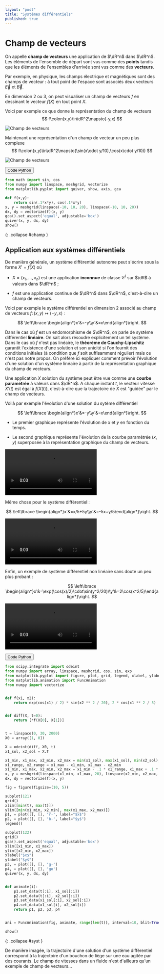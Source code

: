 ```yaml
---
layout: "post"
title: "Systèmes différentiels"
published: true
---
```


# Champ de vecteurs

On appelle **champ de vecteurs** une application de $\dR^n$ dans $\dR^n$. Les éléments de l'ensemble de départ sont vus comme des **points** tandis que les éléments de l'ensembles d'arrivée sont vus comme des **vecteurs**.

Par exemple, en physique, les champs électrique et magnétiques sont des champs de vecteur : à tout point de l'espace sont associés deux vecteurs $\overrightarrow{E}$ et $\overrightarrow{B}$.

En dimension $2$ ou $3$, on peut visualiser un champ de vecteurs $f$ en dessinant le vecteur $f(X)$ en tout point $X$.

Voici par exemple ce que donne la représentation du champ de vecteurs
$$
f\colon(x,y)\in\dR^2\mapsto(-y,x)
$$

![Champ de vecteurs](/images/2017/03/champ1.png)

Maintenant une représentation d'un champ de vecteur un peu plus complexe
$$
f\colon(x,y)\in\dR^2\mapsto(\sin(x\cdot y/10),\cos(x\cdot y/10))
$$

![Champ de vecteurs](/images/2017/03/champ2.png)

<button type="button" class="btn btn-info" data-toggle="collapse" data-target="#champ">Code Python</button>

```python
from math import sin, cos
from numpy import linspace, meshgrid, vectorize
from matplotlib.pyplot import quiver, show, axis, gca

def f(x,y):
    return sin(.1*x*y), cos(.1*x*y)
x, y = meshgrid(linspace(-10, 10, 20), linspace(-10, 10, 20))
dx, dy = vectorize(f)(x, y)
gca().set_aspect('equal', adjustable='box')
quiver(x, y, dx, dy)
show()
```
{: .collapse #champ }

## Application aux systèmes différentiels

De manière générale, un système différentiel autonome peut s'écrire sous la forme $X'=f(X)$ où

* $X=(x_1,\dots,x_n)$ est une application **inconnue** de classe $\mathcal{C}^1$ sur $\dR$ à valeurs dans $\dR^n$ ;

* $f$ est une application continue de $\dR^n$ dans $\dR^n$, c'est-à-dire un champ de vecteurs.

Voici par exemple le système différentiel en dimension 2 associé au champ de vecteurs $f\colon(x,y)\mapsto(-y,x)$ :

$$
\left\lbrace \begin{align*}x'&=-y\\y'&=x\end{align*}\right.
$$

Dans le cas où $f$ est un endomorphisme de $\dR^n$, on parle de système différentiel **linéaire**. On sait alors résoudre explicitement un tel système. Dans le cas où $f$ n'est pas linéaire, le **thèorème de Cauchy-Lipschitz** garantit l'existence d'une solution et son unicité si l'on fournit des conditions initiales (à condition que $f$ soit suffisamment régulier) mais ce n'est pas notre propos. On préfère ici expliquer comment prévoir l'évolution d'une solution d'un système linéaire à partir de la représentation graphique du champ de vecteurs.

Une application $X$ solution du système peut être vue comme une **courbe paramétrée** à valeurs dans $\dR^n$. A chaque instant $t$, le vecteur vitesse $X'(t)$ est égal à $f(X(t))$, c'est-à-dire que la trajectoire de $X$ est "guidée" par le champ de vecteurs.

Voilà par exemple l'évolution d'une solution du sytème différentiel

$$
\left\lbrace \begin{align*}x'&=-y\\y'&=x\end{align*}\right.
$$

* Le premier graphique représente l'évolution de $x$ et $y$ en fonction du temps.

* Le second graphique représente l'évolution de la courbe paramétrée $(x,y)$ superposée à la représentation graphique du champ de vecteurs.

<video controls>
<source src="/images/2017/03/champ_circulaire.mp4" type="video/mp4">
</video>

Même chose pour le système différentiel :

$$
\left\lbrace \begin{align*}x'&=x/5+5y\\y'&=-5x+y/5\end{align*}\right.
$$


<video controls>
<source src="/images/2017/03/champ_spirale.mp4" type="video/mp4">
</video>

Enfin, un exemple de système différentiel non linéaire sans doute un peu plus probant :

$$
\left\lbrace \begin{align*}x'&=\exp(\cos(x)/2)\cdot\sin(y^2/20)\\y'&=2\cos(x^2/5)\end{align*}\right.
$$

<video controls>
<source src="/images/2017/03/champ_bizarre.mp4" type="video/mp4">
</video>

<button type="button" class="btn btn-info" data-toggle="collapse" data-target="#syst">Code Python</button>

```python
from scipy.integrate import odeint
from numpy import array, linspace, meshgrid, cos, sin, exp
from matplotlib.pyplot import figure, plot, grid, legend, xlabel, ylabel, show, xlim, ylim, subplot, gca, quiver
from matplotlib.animation import FuncAnimation
from numpy import vectorize


def f(x1, x2):
    return exp(cos(x1) / 2) * sin(x2 ** 2 / 20), 2 * cos(x1 ** 2 / 5)


def diff(X, t=0):
    return [*f(X[0], X[1])]


t = linspace(0, 30, 2000)
X0 = array([1, 0])

X = odeint(diff, X0, t)
x1_sol, x2_sol = X.T

x1_min, x1_max, x2_min, x2_max = min(x1_sol), max(x1_sol), min(x2_sol), max(x2_sol)
x1_range, x2_range = x1_max - x1_min, x2_max - x2_min
x1_min, x1_max, x2_min, x2_max = x1_min - .1 * x1_range, x1_max + .1 * x1_range, x2_min - .1 * x2_range, x2_max + .1 * x2_range
x, y = meshgrid(linspace(x1_min, x1_max, 20), linspace(x2_min, x2_max, 20))
dx, dy = vectorize(f)(x, y)

fig = figure(figsize=(10, 5))

subplot(121)
grid()
xlim([min(t), max(t)])
ylim([min(x1_min, x2_min), max(x1_max, x2_max)])
p1, = plot([], [], 'r-', label="$x$")
p2, = plot([], [], 'b-', label="$y$")
legend()

subplot(122)
grid()
gca().set_aspect('equal', adjustable='box')
xlim([x1_min, x1_max])
ylim([x2_min, x2_max])
xlabel("$x$")
ylabel("$y$")
p3, = plot([], [], 'g-')
p4, = plot([], [], 'go')
quiver(x, y, dx, dy)


def animate(i):
    p1.set_data(t[:i], x1_sol[:i])
    p2.set_data(t[:i], x2_sol[:i])
    p3.set_data(x1_sol[:i], x2_sol[:i])
    p4.set_data(x1_sol[i], x2_sol[i])
    return p1, p2, p3, p4


ani = FuncAnimation(fig, animate, range(len(t)), interval=10, blit=True)

show()
```
{: .collapse #syst }

De manière imagée, la trajectoire d'une solution d'un système différentiel correspond à la trajectoire d'un bouchon de liège sur une eau agitée par des courants. Le champ de vitesses dans un fluide n'est d'ailleurs qu'un exemple de champ de vecteurs...
